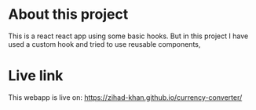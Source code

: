 # About this project
This is a react react app using some basic hooks. But in this project I have used a custom hook and tried to use reusable components,

# Live link
This webapp is live on: https://zihad-khan.github.io/currency-converter/
